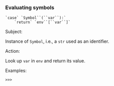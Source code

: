 ### Evaluating symbols

    `case` `Symbol``(``var``):`
        `return` `env``[``var``]`

Subject:

Instance of `Symbol`, i.e., a `str` used as an identifier.

Action:

Look up `var` in `env` and return its value.

Examples:

```
>>> 
```